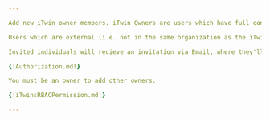```yaml
---

Add new iTwin owner members. iTwin Owners are users which have full control over the iTwin. Each owner is granted all permissions on the iTwin, allowing them to perform any action on the iTwin they own.

Users which are external (i.e. not in the same organization as the iTwin) are not automatically added to the iTwin. Instead, they're invited. Users which are not external, are immediately added as members on the iTwin.

Invited individuals will recieve an invitation via Email, where they'll be prompted to accept the invitation. Upon accepting, they'll then become a member of the iTwin.

{!Authorization.md!}

You must be an owner to add other owners.

{!iTwinsRBACPermission.md!}

---
```

